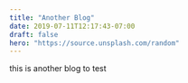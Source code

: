 ```yaml
---
title: "Another Blog"
date: 2019-07-11T12:17:43-07:00
draft: false
hero: "https://source.unsplash.com/random"
---
```


this is another blog to test